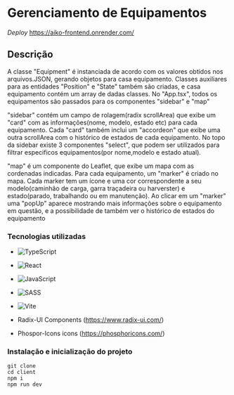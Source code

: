 
# Gerenciamento de Equipamentos

*Deploy* 
https://aiko-frontend.onrender.com/

## Descrição
A classe "Equipment" é instanciada de acordo com os valores obtidos nos arquivos.JSON, gerando objetos para casa equipamento. Classes auxiliares para as entidades "Position" e "State" também são criadas, e casa equipamento contém um array de dadas classes.
No "App.tsx", todos os equipamentos são passados para os componentes "sidebar" e "map"

"sidebar" contém um campo de rolagem(radix scrollArea) que exibe um "card" com as informações(nome, modelo, estado etc) para cada equipamento. Cada "card" também inclui um "accordeon" que exibe uma outra scrollArea com o histórico de estados de cada equipamento. No topo da sidebar existe 3 componentes "select", que podem ser utilizados para filtrar especificos equipamentos(por nome,modelo e estado atual).

"map" é um componente do Leaflet, que exibe um mapa com as cordenadas indicadas. Para cada equipamento, um "marker" é criado no mapa. Cada marker tem um ícone e uma cor correspondente a seu modelo(caminhão de carga, garra traçadeira ou harverster) e estado(parado, trabalhando ou em manutenção). Ao clicar em um "marker" uma "popUp" aparece mostrando mais informações sobre o equipamento em questão, e a possibilidade de também ver o histórico de estados do equipamento


### Tecnologias utilizadas

- ![TypeScript](https://img.shields.io/badge/typescript-%23007ACC.svg?style=for-the-badge&logo=typescript&logoColor=white)
- ![React](https://img.shields.io/badge/react-%2320232a.svg?style=for-the-badge&logo=react&logoColor=%2361DAFB)
- ![JavaScript](https://img.shields.io/badge/javascript-%23323330.svg?style=for-the-badge&logo=javascript&logoColor=%23F7DF1E)
- ![SASS](https://img.shields.io/badge/SASS-hotpink.svg?style=for-the-badge&logo=SASS&logoColor=white)
- ![Vite](https://img.shields.io/badge/vite-%23646CFF.svg?style=for-the-badge&logo=vite&logoColor=white)

- Radix-UI Components (https://www.radix-ui.com/)
- Phospor-Icons icons (https://phosphoricons.com/)

### Instalação e inicialização do projeto
```
git clone
cd client
npm i
npm run dev
```
